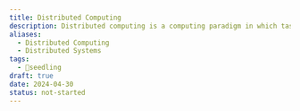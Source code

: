 ```yaml
---
title: Distributed Computing
description: Distributed computing is a computing paradigm in which tasks are divided among multiple computers or nodes within a network, enabling parallel processing and scalability, and facilitating the execution of complex computations and data processing tasks across distributed systems.
aliases:
  - Distributed Computing
  - Distributed Systems
tags:
  - 🌱seedling
draft: true
date: 2024-04-30
status: not-started
---
```

